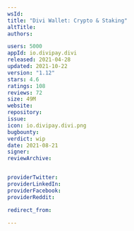```yaml
---
wsId: 
title: "Divi Wallet: Crypto & Staking"
altTitle: 
authors:

users: 5000
appId: io.divipay.divi
released: 2021-04-28
updated: 2021-10-22
version: "1.12"
stars: 4.6
ratings: 108
reviews: 72
size: 49M
website: 
repository: 
issue: 
icon: io.divipay.divi.png
bugbounty: 
verdict: wip
date: 2021-08-21
signer: 
reviewArchive:


providerTwitter: 
providerLinkedIn: 
providerFacebook: 
providerReddit: 

redirect_from:

---
```



